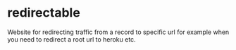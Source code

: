 # redirectable
Website for redirecting traffic from a record to specific url for example when you need to redirect a root url to heroku etc.
